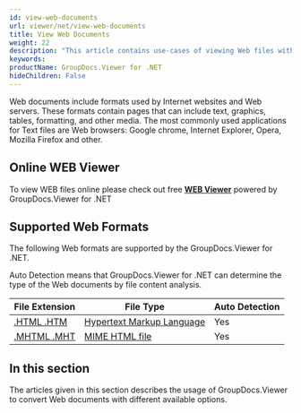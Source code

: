 ```yaml
---
id: view-web-documents
url: viewer/net/view-web-documents
title: View Web Documents
weight: 22
description: "This article contains use-cases of viewing Web files with GroupDocs.Viewer within your .NET applications."
keywords: 
productName: GroupDocs.Viewer for .NET
hideChildren: False
---
```

Web documents include formats used by Internet websites and Web servers. These formats contain pages that can include text, graphics, tables, formatting, and other media. The most commonly used applications for Text files are Web browsers: Google chrome, Internet Explorer, Opera, Mozilla Firefox and other.

## Online WEB Viewer

To view WEB files online please check out free **[WEB Viewer](https://products.groupdocs.app/viewer/web)** powered by GroupDocs.Viewer for .NET

## Supported Web Formats

The following Web formats are supported by the GroupDocs.Viewer for .NET.

Auto Detection means that GroupDocs.Viewer for .NET can determine the type of the Web documents by file content analysis.

| File Extension | File Type | Auto Detection |
| --- | --- | --- |
|[.HTML .HTM](https://docs.fileformat.com/web/html/) | [Hypertext Markup Language](https://docs.fileformat.com/web/html/) | Yes |
|[.MHTML .MHT](https://docs.fileformat.com/web/mhtml/) | [MIME HTML file](https://docs.fileformat.com/web/mhtml/) | Yes |

## In this section

The articles given in this section describes the usage of GroupDocs.Viewer to convert Web documents with different available options.
